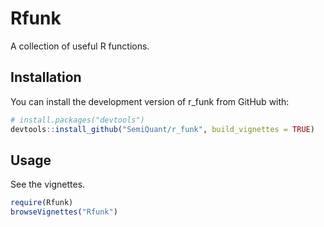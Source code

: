 # Rfunk

A collection of useful R functions.

## Installation

You can install the development version of r_funk from GitHub with:

```r
# install.packages("devtools")
devtools::install_github("SemiQuant/r_funk", build_vignettes = TRUE)
```

## Usage

See the vignettes.

```r
require(Rfunk)
browseVignettes("Rfunk")
```
